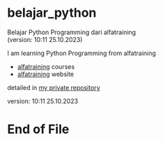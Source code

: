 # belajar_python  
Belajar Python Programming dari alfatraining  
(version: 10:11 25.10.2023)  

I am learning Python Programming from alfatraining    

* [alfatraining](https://www.alfatraining.de/gefoerderte-weiterbildung/) courses
* [alfatraining](https://www.alfatraining.de/) website

detailed in [my private repository](https://bitbucket.org/iscab/alfatraining_2023_python/)  

version: 10:11 25.10.2023  

# End of File

